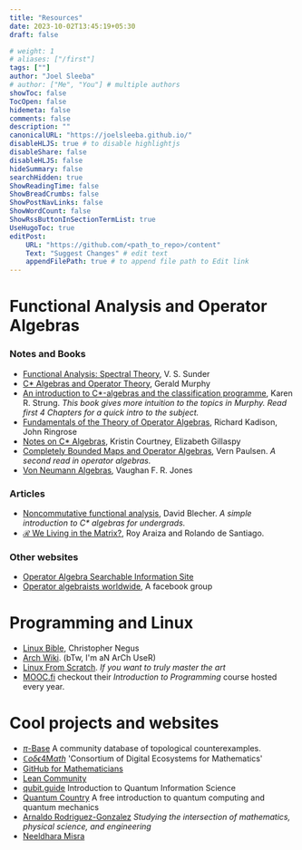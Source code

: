 ```yaml
---
title: "Resources"
date: 2023-10-02T13:45:19+05:30
draft: false

# weight: 1
# aliases: ["/first"]
tags: [""]
author: "Joel Sleeba"
# author: ["Me", "You"] # multiple authors
showToc: false
TocOpen: false
hidemeta: false
comments: false
description: ""
canonicalURL: "https://joelsleeba.github.io/"
disableHLJS: true # to disable highlightjs
disableShare: false
disableHLJS: false
hideSummary: false
searchHidden: true
ShowReadingTime: false
ShowBreadCrumbs: false
ShowPostNavLinks: false
ShowWordCount: false
ShowRssButtonInSectionTermList: true
UseHugoToc: true
editPost:
    URL: "https://github.com/<path_to_repo>/content"
    Text: "Suggest Changes" # edit text
    appendFilePath: true # to append file path to Edit link
---
```


# Functional Analysis and Operator Algebras

### Notes and Books

- [Functional Analysis: Spectral Theory](https://www.imsc.res.in/~sunder/fa.pdf), V. S. Sunder
- [C\* Algebras and Operator Theory](https://g.co/kgs/jo2MVL), Gerald Murphy
- [An introduction to C\*-algebras and the classification programme](https://strung.me/karen/CStarIntroDraft.pdf), Karen R. Strung. _This book gives more intuition to the topics in Murphy. Read first 4 Chapters for a quick intro to the subject._
- [Fundamentals of the Theory of Operator Algebras](https://g.co/kgs/tRvPCy), Richard Kadison, John Ringrose
- [Notes on C\* Algebras](https://users.math.msu.edu/users/banelson/conferences/GOALS/notes/Cstar_notes.pdf), Kristin Courtney, Elizabeth Gillaspy
- [Completely Bounded Maps and Operator Algebras](https://www.cambridge.org/core/books/completely-bounded-maps-and-operator-algebras/47AF05B5F924ADE4FA30770B10050B76), Vern Paulsen. _A second read in operator algebras._
- [Von Neumann Algebras](https://my.vanderbilt.edu/jonesvf/files/2020/10/vonNeumann2015.pdf), Vaughan F. R. Jones

### Articles

- [Noncommutative functional analysis](https://www.math.uh.edu/~dblecher/canisius.pdf), David Blecher. _A simple introduction to C\* algebras for undergrads._
- [$\mathcal{R}$ We Living in the Matrix?](https://www.ams.org/journals/notices/201908/rnoti-p1216.pdf), Roy Araiza and Rolando de Santiago.

### Other websites

- [Operator Algebra Searchable Information Site](https://operatoralgebras.org/)
- [Operator algebraists worldwide](https://www.facebook.com/groups/20353621173/), A facebook group

# Programming and Linux

- [Linux Bible](https://g.co/kgs/SW5Jms), Christopher Negus
- [Arch Wiki](https://wiki.archlinux.org/). (bTw, I'm aN ArCh UseR)
- [Linux From Scratch](https://www.linuxfromscratch.org/). _If you want to truly master the art_
- [MOOC.fi](https://www.mooc.fi/en) checkout their _Introduction to Programming_ course hosted every year.

# Cool projects and websites

- [$\pi$-Base](https://topology.pi-base.org/) A community database of topological counterexamples.
- [$\mathbb{C} o \delta\epsilon 4 \mathrm{M}\alpha th$](https://code4math.org/) 'Consortium of Digital Ecosystems for Mathematics'
- [GitHub for Mathematicians](https://g4m.clontz.org/g4m.html)
- [Lean Community](https://leanprover-community.github.io/)
- [qubit.guide](https://qubit.guide) Introduction to Quantum Information Science
- [Quantum Country](https://quantum.country) A free introduction to quantum computing and quantum mechanics
- [Arnaldo Rodriguez-Gonzalez](https://aghostinthefigures.com/) _Studying the intersection of mathematics, physical science, and engineering_
- [Neeldhara Misra](https://www.neeldhara.com)
